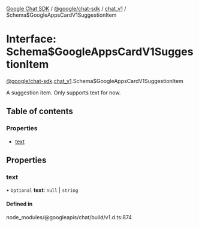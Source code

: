 [Google Chat SDK](../README.md) / [@google/chat-sdk](../modules/google_chat_sdk.md) / [chat\_v1](../modules/google_chat_sdk.chat_v1.md) / Schema$GoogleAppsCardV1SuggestionItem

# Interface: Schema$GoogleAppsCardV1SuggestionItem

[@google/chat-sdk](../modules/google_chat_sdk.md).[chat_v1](../modules/google_chat_sdk.chat_v1.md).Schema$GoogleAppsCardV1SuggestionItem

A suggestion item. Only supports text for now.

## Table of contents

### Properties

- [text](google_chat_sdk.chat_v1.Schema_GoogleAppsCardV1SuggestionItem.md#text)

## Properties

### text

• `Optional` **text**: ``null`` \| `string`

#### Defined in

node_modules/@googleapis/chat/build/v1.d.ts:874
